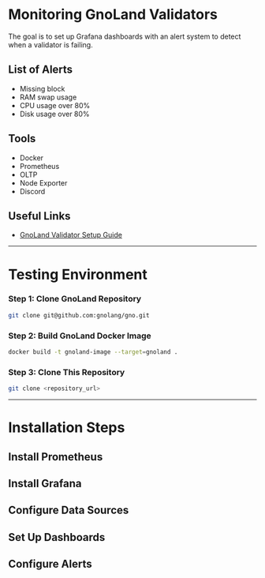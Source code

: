 # Monitoring GnoLand Validators

The goal is to set up Grafana dashboards with an alert system to detect when a validator is failing.

## List of Alerts
- Missing block
- RAM swap usage
- CPU usage over 80%
- Disk usage over 80%

## Tools
- Docker
- Prometheus
- OLTP
- Node Exporter
- Discord

## Useful Links
- [GnoLand Validator Setup Guide](https://docs.gno.land/gno-infrastructure/validators/validators-setting-up-a-new-chain)

---

# Testing Environment

### Step 1: Clone GnoLand Repository
```sh
git clone git@github.com:gnolang/gno.git
```

### Step 2: Build GnoLand Docker Image
```sh
docker build -t gnoland-image --target=gnoland .
```

### Step 3: Clone This Repository
```sh
git clone <repository_url>
```

---

# Installation Steps

## Install Prometheus

## Install Grafana

## Configure Data Sources

## Set Up Dashboards

## Configure Alerts

